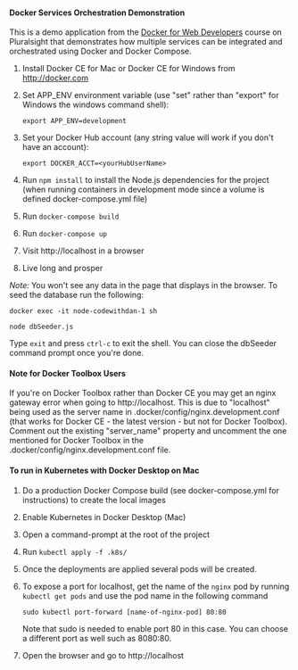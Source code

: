 #### Docker Services Orchestration Demonstration

This is a demo application from the [Docker for Web Developers](https://www.pluralsight.com/courses/docker-web-development) course on Pluralsight that demonstrates how multiple services can be integrated and orchestrated using Docker and Docker Compose.

1. Install Docker CE for Mac or Docker CE for Windows from http://docker.com
1. Set APP_ENV environment variable (use "set" rather than "export" for Windows the windows command shell):

      `export APP_ENV=development`

1. Set your Docker Hub account (any string value will work if you don't have an account):

      `export DOCKER_ACCT=<yourHubUserName>`

1. Run `npm install` to install the Node.js dependencies for the project (when running containers in development mode since a volume is defined docker-compose.yml file)
1. Run `docker-compose build`
1. Run `docker-compose up`
1. Visit http://localhost in a browser
1. Live long and prosper

*Note:* You won't see any data in the page that displays in the browser. To seed the database run the following:

`docker exec -it node-codewithdan-1 sh`

`node dbSeeder.js`

Type `exit` and press `ctrl-c` to exit the shell. You can close the dbSeeder command prompt once you're done.

#### Note for Docker Toolbox Users

If you're on Docker Toolbox rather than Docker CE you may get an nginx gateway error when going to http://localhost. This is due
to "localhost" being used as the server name in .docker/config/nginx.development.conf (that works for Docker CE - the latest version - but not for Docker Toolbox). Comment out the existing "server_name" property and
uncomment the one mentioned for Docker Toolbox in the .docker/config/nginx.development.conf file.

#### To run in Kubernetes with Docker Desktop on Mac

1. Do a production Docker Compose build (see docker-compose.yml for instructions) to create the local images
1. Enable Kubernetes in Docker Desktop (Mac)
1. Open a command-prompt at the root of the project
1. Run `kubectl apply -f .k8s/`
1. Once the deployments are applied several pods will be created. 
1. To expose a port for localhost, get the name of the `nginx` pod by running `kubectl get pods` and use the pod name in the following command

      `sudo kubectl port-forward [name-of-nginx-pod] 80:80`

      Note that sudo is needed to enable port 80 in this case. You can choose a different port as well such as 8080:80.

1. Open the browser and go to http://localhost

